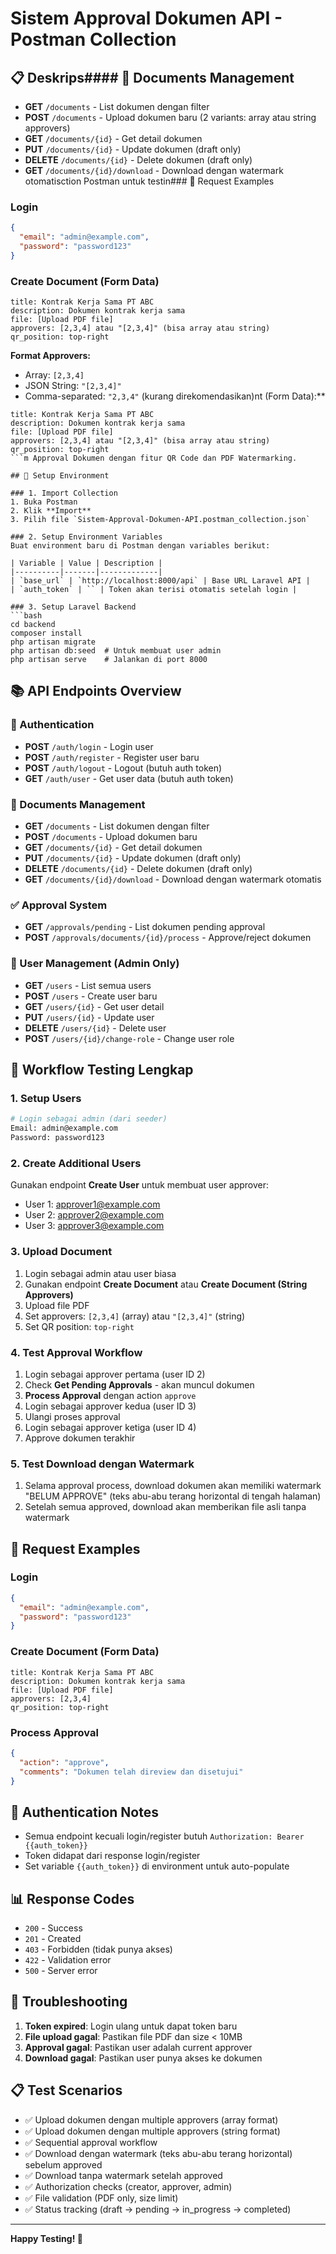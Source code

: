 # Sistem Approval Dokumen API - Postman Collection

## 📋 Deskrips#### 📄 Documents Management
- **GET** `/documents` - List dokumen dengan filter
- **POST** `/documents` - Upload dokumen baru (2 variants: array atau string approvers)
- **GET** `/documents/{id}` - Get detail dokumen
- **PUT** `/documents/{id}` - Update dokumen (draft only)
- **DELETE** `/documents/{id}` - Delete dokumen (draft only)
- **GET** `/documents/{id}/download` - Download dengan watermark otomatisction Postman untuk testin### 📝 Request Examples

### Login
```json
{
  "email": "admin@example.com",
  "password": "password123"
}
```

### Create Document (Form Data)
```
title: Kontrak Kerja Sama PT ABC
description: Dokumen kontrak kerja sama
file: [Upload PDF file]
approvers: [2,3,4] atau "[2,3,4]" (bisa array atau string)
qr_position: top-right
```

**Format Approvers:**
- Array: `[2,3,4]`
- JSON String: `"[2,3,4]"`
- Comma-separated: `"2,3,4"` (kurang direkomendasikan)nt (Form Data):**
```
title: Kontrak Kerja Sama PT ABC
description: Dokumen kontrak kerja sama
file: [Upload PDF file]
approvers: [2,3,4] atau "[2,3,4]" (bisa array atau string)
qr_position: top-right
```m Approval Dokumen dengan fitur QR Code dan PDF Watermarking.

## 🚀 Setup Environment

### 1. Import Collection
1. Buka Postman
2. Klik **Import**
3. Pilih file `Sistem-Approval-Dokumen-API.postman_collection.json`

### 2. Setup Environment Variables
Buat environment baru di Postman dengan variables berikut:

| Variable | Value | Description |
|----------|-------|-------------|
| `base_url` | `http://localhost:8000/api` | Base URL Laravel API |
| `auth_token` | `` | Token akan terisi otomatis setelah login |

### 3. Setup Laravel Backend
```bash
cd backend
composer install
php artisan migrate
php artisan db:seed  # Untuk membuat user admin
php artisan serve    # Jalankan di port 8000
```

## 📚 API Endpoints Overview

### 🔐 Authentication
- **POST** `/auth/login` - Login user
- **POST** `/auth/register` - Register user baru
- **POST** `/auth/logout` - Logout (butuh auth token)
- **GET** `/auth/user` - Get user data (butuh auth token)

### 📄 Documents Management
- **GET** `/documents` - List dokumen dengan filter
- **POST** `/documents` - Upload dokumen baru
- **GET** `/documents/{id}` - Get detail dokumen
- **PUT** `/documents/{id}` - Update dokumen (draft only)
- **DELETE** `/documents/{id}` - Delete dokumen (draft only)
- **GET** `/documents/{id}/download` - Download dengan watermark otomatis

### ✅ Approval System
- **GET** `/approvals/pending` - List dokumen pending approval
- **POST** `/approvals/documents/{id}/process` - Approve/reject dokumen

### 👥 User Management (Admin Only)
- **GET** `/users` - List semua users
- **POST** `/users` - Create user baru
- **GET** `/users/{id}` - Get user detail
- **PUT** `/users/{id}` - Update user
- **DELETE** `/users/{id}` - Delete user
- **POST** `/users/{id}/change-role` - Change user role

## 🔄 Workflow Testing Lengkap

### 1. Setup Users
```bash
# Login sebagai admin (dari seeder)
Email: admin@example.com
Password: password123
```

### 2. Create Additional Users
Gunakan endpoint **Create User** untuk membuat user approver:
- User 1: approver1@example.com
- User 2: approver2@example.com
- User 3: approver3@example.com

### 3. Upload Document
1. Login sebagai admin atau user biasa
2. Gunakan endpoint **Create Document** atau **Create Document (String Approvers)**
3. Upload file PDF
4. Set approvers: `[2,3,4]` (array) atau `"[2,3,4]"` (string)
5. Set QR position: `top-right`

### 4. Test Approval Workflow
1. Login sebagai approver pertama (user ID 2)
2. Check **Get Pending Approvals** - akan muncul dokumen
3. **Process Approval** dengan action `approve`
4. Login sebagai approver kedua (user ID 3)
5. Ulangi proses approval
6. Login sebagai approver ketiga (user ID 4)
7. Approve dokumen terakhir

### 5. Test Download dengan Watermark
1. Selama approval process, download dokumen akan memiliki watermark "BELUM APPROVE" (teks abu-abu terang horizontal di tengah halaman)
2. Setelah semua approved, download akan memberikan file asli tanpa watermark

## 📝 Request Examples

### Login
```json
{
  "email": "admin@example.com",
  "password": "password123"
}
```

### Create Document (Form Data)
```
title: Kontrak Kerja Sama PT ABC
description: Dokumen kontrak kerja sama
file: [Upload PDF file]
approvers: [2,3,4]
qr_position: top-right
```

### Process Approval
```json
{
  "action": "approve",
  "comments": "Dokumen telah direview dan disetujui"
}
```

## 🔑 Authentication Notes

- Semua endpoint kecuali login/register butuh `Authorization: Bearer {{auth_token}}`
- Token didapat dari response login/register
- Set variable `{{auth_token}}` di environment untuk auto-populate

## 📊 Response Codes

- `200` - Success
- `201` - Created
- `403` - Forbidden (tidak punya akses)
- `422` - Validation error
- `500` - Server error

## 🐛 Troubleshooting

1. **Token expired**: Login ulang untuk dapat token baru
2. **File upload gagal**: Pastikan file PDF dan size < 10MB
3. **Approval gagal**: Pastikan user adalah current approver
4. **Download gagal**: Pastikan user punya akses ke dokumen

## 📋 Test Scenarios

- ✅ Upload dokumen dengan multiple approvers (array format)
- ✅ Upload dokumen dengan multiple approvers (string format)
- ✅ Sequential approval workflow
- ✅ Download dengan watermark (teks abu-abu terang horizontal) sebelum approved
- ✅ Download tanpa watermark setelah approved
- ✅ Authorization checks (creator, approver, admin)
- ✅ File validation (PDF only, size limit)
- ✅ Status tracking (draft → pending → in_progress → completed)

---

**Happy Testing! 🚀**